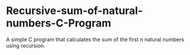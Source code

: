 # Recursive-sum-of-natural-numbers-C-Program
A simple C program that calculates the sum of the first n natural numbers using recursion.
